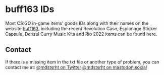 # buff163 IDs

Most CS:GO in-game items' goods IDs along with their names on the website [buff163](https://buff.163.com), including the recent Revolution Case, Espionage Sticker Capsule, Denzel Curry Music Kits and Rio 2022 items can be found here.

## Contact

If there is a missing item in the txt file or another type of problem, you can contact me at:
[@mdstsrht on Twitter](https://twitter.com/mdstsrht)
[@mdstsrht on mastodon.social](https://mastodon.social/@mdstsrht)
